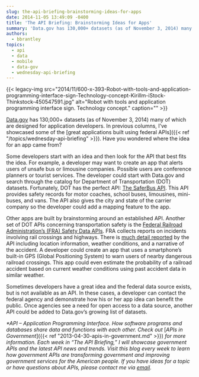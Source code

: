 ```yaml
---
slug: the-api-briefing-brainstorming-ideas-for-apps
date: 2014-11-05 13:49:09 -0400
title: 'The API Briefing: Brainstorming Ideas for Apps'
summary: 'Data.gov has 130,000+ datasets (as of November 3, 2014) many of which are designed for application developers. In previous columns, I’ve showcased some of the great applications built using federal APIs. Have you wondered where the idea for an app came from? Some developers start with an idea and then look for the API that'
authors:
  - bbrantley
topics:
  - api
  - data
  - mobile
  - data-gov
  - wednesday-api-briefing
---
```


{{< legacy-img src="2014/11/600-x-393-Robot-with-tools-and-application-programming-interface-sign-Technology-concept-Kirillm-iStock-Thinkstock-450547591.jpg" alt="Robot with tools and application programming interface sign. Technology concept." caption="" >}}

[Data.gov](http://www.data.gov/) has 130,000+ datasets (as of November 3, 2014) many of which are designed for application developers. In previous columns, I’ve showcased some of the [great applications built using federal APIs]({{< ref "/topics/wednesday-api-briefing" >}}). Have you wondered where the idea for an app came from?

Some developers start with an idea and then look for the API that best fits the idea. For example, a developer may want to create an app that alerts users of unsafe bus or limousine companies. Possible users are conference planners or tourist services. The developer could start with Data.gov and search through the catalog for Department of Transportation (DOT) datasets. Fortunately, DOT has the perfect API: [The SaferBus API](https://mobile.fmcsa.dot.gov/developer/apidoc.page?cid=6321). This API provides safety records for motor coaches, school buses, limousines, mini-buses, and vans. The API also gives the city and state of the carrier company so the developer could add a mapping feature to the app.

Other apps are built by brainstorming around an established API. Another set of DOT APIs concerning transportation safety is the [Federal Railroad Administration’s (FRA) Safety Data APIs](https://safetydata.fra.dot.gov/MasterWebService/FRASafetyDataAPIs.aspx). FRA collects reports on incidents involving rail crossings and highways. There is [much detail reported](http://safetydata.fra.dot.gov/PublicObjects/FRASafetyDataAPIsSamples/Form57Sample.xml) by the API including location information, weather conditions, and a narrative of the accident. A developer could create an app that uses a smartphone’s built-in GPS (Global Positioning System) to warn users of nearby dangerous railroad crossings. This app could even estimate the probability of a railroad accident based on current weather conditions using past accident data in similar weather.

Sometimes developers have a great idea and the federal data source exists, but is not available as an API. In these cases, a developer can contact the federal agency and demonstrate how his or her app idea can benefit the public. Once agencies see a need for open access to a data source, another API could be added to Data.gov’s growing list of datasets.

_*API – Application Programming Interface. How software programs and databases share data and functions with each other. Check out_ [_APIs in Government_]({{< ref "2013-04-30-apis-in-government.md" >}}) _for more information._
_Each week in “The API Briefing,” I will showcase government APIs and the latest API news and trends. Visit this blog every week to learn how government APIs are transforming government and improving government services for the American people. If you have ideas for a topic or have questions about APIs, please contact me via_ [_email_](mailto:William.Brantley@opm.gov)_._
